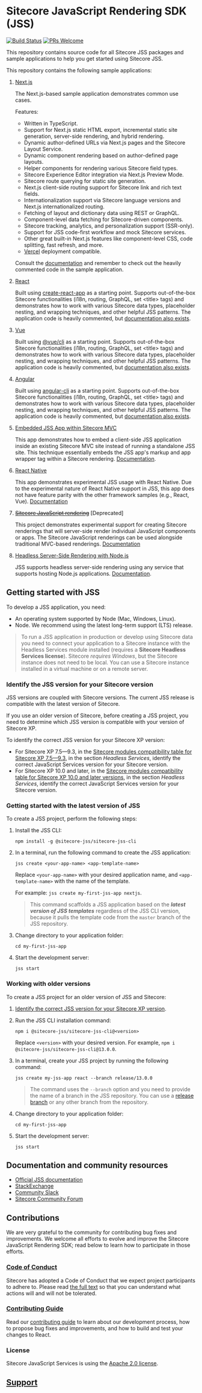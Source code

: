 # Sitecore JavaScript Rendering SDK (JSS)

[![Build Status](https://dev.azure.com/sitecore-devex/headless-javascript/_apis/build/status/Sitecore.jss?branchName=dev)](https://dev.azure.com/sitecore-devex/headless-javascript/_build/latest?definitionId=8&branchName=dev) [![PRs Welcome](https://img.shields.io/badge/PRs-welcome-brightgreen.svg)](CONTRIBUTING.md)

This repository contains source code for all Sitecore JSS packages and sample applications to help you get started using Sitecore JSS.

This repository contains the following sample applications:

1. [Next.js](/samples/nextjs)

   The Next.js-based sample application demonstrates common use cases. 

   Features: 
   - Written in TypeScript.
   - Support for Next.js static HTML export, incremental static site generation, server-side rendering, and hybrid rendering.
   - Dynamic author-defined URLs via Next.js pages and the Sitecore Layout Service.
   - Dynamic component rendering based on author-defined page layouts.
   - Helper components for rendering various Sitecore field types.
   - Sitecore Experience Editor integration via Next.js Preview Mode.
   - Sitecore route querying for static site generation.
   - Next.js client-side routing support for Sitecore link and rich text fields.
   - Internationalization support via Sitecore language versions and Next.js internationalized routing.
   - Fetching of layout and dictionary data using REST or GraphQL.
   - Component-level data fetching for Sitecore-driven components.
   - Sitecore tracking, analytics, and personalization support (SSR-only).
   - Support for JSS code-first workflow and mock Sitecore services.
   - Other great built-in Next.js features like component-level CSS, code splitting, fast refresh, and more.
   - [Vercel](https://vercel.com/) deployment compatible.

   Consult the [documentation](http://jss.sitecore.com/docs/nextjs/getting-started-nextjs/why-nextjs) and remember to check out the heavily commented code in the sample application.

2. [React](/samples/react)

   Built using [create-react-app](https://github.com/facebook/create-react-app) as a starting point. Supports out-of-the-box Sitecore functionalities (i18n, routing, GraphQL, set &lt;title&gt; tags) and demonstrates how to work with various Sitecore data types, placeholder nesting, and wrapping techniques, and other helpful JSS patterns. The application code is heavily commented, but [documentation also exists](http://jss.sitecore.com/docs/client-frameworks/react/sample-app).

3. [Vue](/samples/vue)

   Built using [@vue/cli](https://cli.vuejs.org/) as a starting point. Supports out-of-the-box Sitecore functionalities (i18n, routing, GraphQL, set &lt;title&gt; tags) and demonstrates how to work with various Sitecore data types, placeholder nesting, and wrapping techniques, and other helpful JSS patterns. The application code is heavily commented, but [documentation also exists](http://jss.sitecore.com/docs/client-frameworks/vue/sample-app).

4. [Angular](/samples/angular)

   Built using [angular-cli](https://cli.angular.io/) as a starting point. Supports out-of-the-box Sitecore functionalities (i18n, routing, GraphQL, set &lt;title&gt; tags) and demonstrates how to work with various Sitecore data types, placeholder nesting, and wrapping techniques, and other helpful JSS patterns. The application code is heavily commented, but [documentation also exists](http://jss.sitecore.com/docs/client-frameworks/angular/sample-app).

5. [Embedded JSS App within Sitecore MVC](/samples/sitecore-embedded-jss-app)

   This app demonstrates how to embed a client-side JSS application inside an existing Sitecore MVC site instead of running a standalone JSS site. This technique essentially embeds the JSS app's markup and app wrapper tag within a Sitecore rendering. [Documentation](http://jss.sitecore.com/docs/techniques/mvc-integration/client-side-embedding).

6. [React Native](/samples/react-native)

   This app demonstrates experimental JSS usage with React Native. Due to the experimental nature of React Native support in JSS, this app does not have feature parity with the other framework samples (e.g., React, Vue). [Documentation](http://jss.sitecore.com/docs/client-frameworks/react-native)

7. [~~Sitecore JavaScript rendering~~](/samples/sitecore-javascript-renderings) [Deprecated]

   This project demonstrates experimental support for creating Sitecore renderings that will server-side render individual JavaScript components or apps. The Sitecore JavaScript renderings can be used alongside traditional MVC-based renderings. [Documentation](http://jss.sitecore.com/docs/techniques/mvc-integration/javascript-rendering)

8. [Headless Server-Side Rendering with Node.js](/samples/node-headless-ssr-proxy)

   JSS supports headless server-side rendering using any service that supports hosting Node.js applications. [Documentation](http://jss.sitecore.com/docs/techniques/ssr/headless-mode-ssr).

## Getting started with JSS
To develop a JSS application, you need:
- An operating system supported by Node (Mac, Windows, Linux).
- Node. We recommend using the latest long-term support (LTS) release.

> To run a JSS application in production or develop using Sitecore data you need to connect your application to a Sitecore instance with the Headless Services module installed (requires a **Sitecore Headless Services license**). Sitecore *requires Windows*, but the Sitecore instance does not need to be local. You can use a Sitecore instance installed in a virtual machine or on a remote server.

### Identify the JSS version for your Sitecore version
JSS versions are coupled with Sitecore versions. The current JSS release is compatible with the latest version of Sitecore. 

If you use an older version of Sitecore, before creating a JSS project, you need to determine which JSS version is compatible with your version of Sitecore XP.

To identify the correct JSS version for your Sitecore XP version:  
- For Sitecore XP 7.5—9.3, in the [Sitecore modules compatibility table for Sitecore XP 7.5—9.3](https://support.sitecore.com/kb?id=kb_article_view&sysparm_article=KB0541788), in the section *Headless Services*, identify the correct JavaScript Services version for your Sitecore version.
- For Sitecore XP 10.0 and later, in the [Sitecore modules compatibility table for Sitecore XP 10.0 and later versions](https://support.sitecore.com/kb?id=kb_article_view&sysparm_article=KB1000576), in the section *Headless Services*, identify the correct JavaScript Services version for your Sitecore version.

### Getting started with the latest version of JSS

To create a JSS project, perform the following steps:
1. Install the JSS CLI:   
	```
	npm install -g @sitecore-jss/sitecore-jss-cli
	```
2. In a terminal, run the following command to create the JSS application:
	```
	jss create <your-app-name> <app-template-name>
	```	
	
	Replace `<your-app-name>` with your desired application name, and `<app-template-name>` with the name of the template. 
	
	For example: `jss create my-first-jss-app nextjs`.
	
	>This command scaffolds a JSS application based on the ***latest version of JSS templates*** regardless of the JSS CLI version, because it pulls the template code from the `master` branch of the JSS repository.
3. Change directory to your application folder: 
	```
	cd my-first-jss-app
	```
4. Start the development server:
	```
	jss start
	```

### Working with older versions

To create a JSS project for an older version of JSS and Sitecore:   
1. [Identify the correct JSS version for your Sitecore XP version](#identify-the-jss-version-for-your-sitecore-version).
2. Run the JSS CLI installation command:
	```
	npm i @sitecore-jss/sitecore-jss-cli@<version>
	```
	Replace `<version>` with your desired version. For example, `npm i @sitecore-jss/sitecore-jss-cli@13.0.0`.
3. In a terminal, create your JSS project by running the following command:
	```
	jss create my-jss-app react --branch release/13.0.0
	```
	>The command uses the `--branch` option and you need to provide the name of a branch in the JSS repository. You can use a [release branch](https://github.com/Sitecore/jss/branches/all?query=release%2F) or any other branch from the repository.
	
4. Change directory to your application folder: 
	```
	cd my-first-jss-app
	```
5. Start the development server:
	```
	jss start
	```

## Documentation and community resources

- [Official JSS documentation](https://doc.sitecore.com/xp/en/developers/hd/190/sitecore-headless-development/sitecore-javascript-rendering-sdks--jss-.html)
- [StackExchange](https://sitecore.stackexchange.com/)
- [Community Slack](https://sitecorechat.slack.com/messages/jss)
- [Sitecore Community Forum](https://community.sitecore.net/developers/f/40)

## Contributions

We are very grateful to the community for contributing bug fixes and improvements. We welcome all efforts to evolve and improve the Sitecore JavaScript Rendering SDK; read below to learn how to participate in those efforts.

### [Code of Conduct](CODE_OF_CONDUCT.md)

Sitecore has adopted a Code of Conduct that we expect project participants to adhere to. Please read [the full text](CODE_OF_CONDUCT.md) so that you can understand what actions will and will not be tolerated.

### [Contributing Guide](CONTRIBUTING.md)

Read our [contributing guide](CONTRIBUTING.md) to learn about our development process, how to propose bug fixes and improvements, and how to build and test your changes to React.

### License

Sitecore JavaScript Services is using the [Apache 2.0 license](LICENSE.MD).

## [Support](SUPPORT.md)
